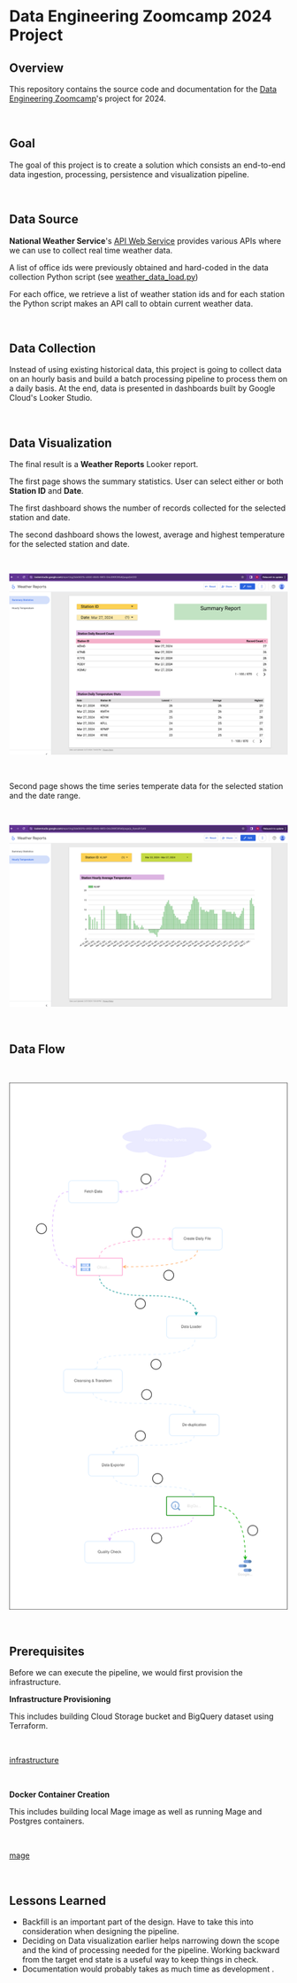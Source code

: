 # Data Engineering Zoomcamp 2024 Project

## Overview

This repository contains the source code and documentation for the [Data Engineering Zoomcamp](https://github.com/DataTalksClub/data-engineering-zoomcamp)'s project for 2024.

<br>

## Goal

The goal of this project is to create a solution which consists an end-to-end data ingestion, processing, persistence and visualization pipeline.

<br>

## Data Source

**National Weather Service**'s [API Web Service](https://www.weather.gov/documentation/services-web-api#/default/radar_station) provides various APIs where we can use to collect real time weather data.

A list of office ids were previously obtained and hard-coded in the data collection Python script (see [weather_data_load.py](src/weather_data_loader.py))

For each office, we retrieve a list of weather station ids and for each station the Python script makes an API call to obtain current weather data.

<br>

## Data Collection

Instead of using existing historical data, this project is going to collect data on an hourly basis and build a batch processing pipeline to process them on a daily basis. At the end, data is presented in dashboards built by Google Cloud's Looker Studio.



<br>

## Data Visualization

The final result is a **Weather Reports** Looker report.

The first page shows the summary statistics. User can select either or both **Station ID** and **Date**.

The first dashboard shows the number of records collected for the selected station and date.

The second dashboard shows the lowest, average and highest temperature for the selected station and date.

<br>

![data visualization 01](./docs/data_visualization_01.png)

<br>

Second page shows the time series temperate data for the selected station and the date range.

<br>


![data visualization 02](./docs/data_visualization_02.png)

<br>


## Data Flow

<br>

![data architectures](./docs/data_architecture.svg)

<br>




## Prerequisites

Before we can execute the pipeline, we would first provision the infrastructure.

**Infrastructure Provisioning**

This includes building Cloud Storage bucket and BigQuery dataset using Terraform.


<br>

[infrastructure](./docs/infra.md)

<br>

**Docker Container Creation**

This includes building local Mage image as well as running Mage and Postgres containers.

<br>

[mage](./docs/mage.md)

<br>



## Lessons Learned

- Backfill is an important part of the design. Have to take this into consideration when designing the pipeline.
- Deciding on Data visualization earlier helps narrowing down the scope and the kind of processing needed for the pipeline. Working backward from the target end state is a useful way to keep things in check.
- Documentation would probably takes as much time as development .


<br>

